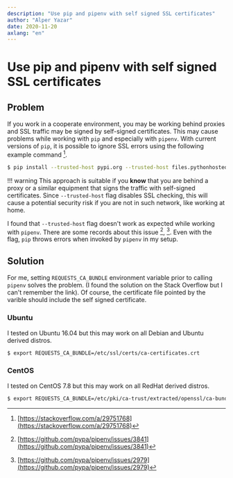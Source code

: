 ```yaml
---
description: "Use pip and pipenv with self signed SSL certificates"
author: "Alper Yazar"
date: 2020-11-20
axlang: "en"
---
```

# Use pip and pipenv with self signed SSL certificates

## Problem

If you work in a cooperate environment, you may be working behind proxies and
SSL traffic may be signed by self-signed certificates. This may cause problems
while working with `pip` and especially with `pipenv`. With current versions
of `pip`, it is possible to ignore SSL errors using the following
example command [^1f].

```bash
$ pip install --trusted-host pypi.org --trusted-host files.pythonhosted.org <package_name>
```

!!! warning
    This approach is suitable if you **know** that you are behind a proxy or
    a similar equipment that signs the traffic with self-signed certificates.
    Since `--trusted-host` flag disables SSL checking, this will cause a
    potential security risk if you are not in such network, like working at
    home.

I found that `--trusted-host` flag doesn't work as expected while working with
`pipenv`. There are some records about this issue [^2f], [^3f]. Even with the
flag, `pip` throws errors when invoked by `pipenv` in my setup.

## Solution

For me, setting `REQUESTS_CA_BUNDLE` environment variable prior to calling
`pipenv` solves the problem. (I found the solution on the Stack Overflow but I
can't remember the link). Of course, the certificate file pointed by the
varible should include the self signed certificate.

### Ubuntu

I tested on Ubuntu 16.04 but this may work on all Debian and Ubuntu derived
distros.

```bash
$ export REQUESTS_CA_BUNDLE=/etc/ssl/certs/ca-certificates.crt
```

### CentOS

I tested on CentOS 7.8 but this may work on all RedHat derived distros.

```bash
$ export REQUESTS_CA_BUNDLE=/etc/pki/ca-trust/extracted/openssl/ca-bundle.trust.crt
```

[^1f]: [https://stackoverflow.com/a/29751768](https://stackoverflow.com/a/29751768)
[^2f]: [https://github.com/pypa/pipenv/issues/3841](https://github.com/pypa/pipenv/issues/3841)
[^3f]: [https://github.com/pypa/pipenv/issues/2979](https://github.com/pypa/pipenv/issues/2979)

